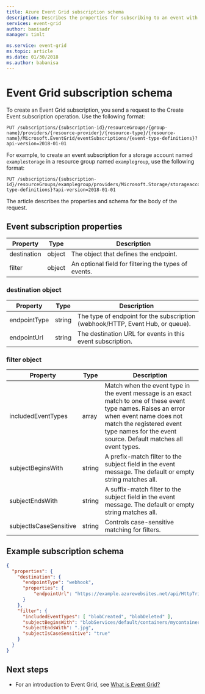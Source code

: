 ```yaml
---
title: Azure Event Grid subscription schema
description: Describes the properties for subscribing to an event with Azure Event Grid.
services: event-grid
author: banisadr
manager: timlt

ms.service: event-grid
ms.topic: article
ms.date: 01/30/2018
ms.author: babanisa
---
```


# Event Grid subscription schema

To create an Event Grid subscription, you send a request to the Create Event subscription operation. Use the following format:

```
PUT /subscriptions/{subscription-id}/resourceGroups/{group-name}/providers/{resource-provider}/{resource-type}/{resource-name}/Microsoft.EventGrid/eventSubscriptions/{event-type-definitions}?api-version=2018-01-01
``` 

For example, to create an event subscription for a storage account named `examplestorage` in a resource group named `examplegroup`, use the following format:

```
PUT /subscriptions/{subscription-id}/resourceGroups/examplegroup/providers/Microsoft.Storage/storageaccounts/examplestorage/Microsoft.EventGrid/eventSubscriptions/{event-type-definitions}?api-version=2018-01-01
``` 

The article describes the properties and schema for the body of the request.
 
## Event subscription properties

| Property | Type | Description |
| -------- | ---- | ----------- |
| destination | object | The object that defines the endpoint. |
| filter | object | An optional field for filtering the types of events. |

### destination object

| Property | Type | Description |
| -------- | ---- | ----------- |
| endpointType | string | The type of endpoint for the subscription (webhook/HTTP, Event Hub, or queue). | 
| endpointUrl | string | The destination URL for events in this event subscription. | 

### filter object

| Property | Type | Description |
| -------- | ---- | ----------- |
| includedEventTypes | array | Match when the event type in the event message is an exact match to one of these event type names. Raises an error when event name does not match the registered event type names for the event source. Default matches all event types. |
| subjectBeginsWith | string | A prefix-match filter to the subject field in the event message. The default or empty string matches all. | 
| subjectEndsWith | string | A suffix-match filter to the subject field in the event message. The default or empty string matches all. |
| subjectIsCaseSensitive | string | Controls case-sensitive matching for filters. |


## Example subscription schema

```json
{
  "properties": {
    "destination": {
      "endpointType": "webhook",
      "properties": {
          "endpointUrl": "https://example.azurewebsites.net/api/HttpTriggerCSharp1?code=VXbGWce53l48Mt8wuotr0GPmyJ/nDT4hgdFj9DpBiRt38qqnnm5OFg=="
      }
    },
    "filter": {
      "includedEventTypes": [ "blobCreated", "blobDeleted" ],
      "subjectBeginsWith": "blobServices/default/containers/mycontainer/log",
      "subjectEndsWith": ".jpg",
      "subjectIsCaseSensitive": "true"
    }
  }
}
```

## Next steps

* For an introduction to Event Grid, see [What is Event Grid?](overview.md)